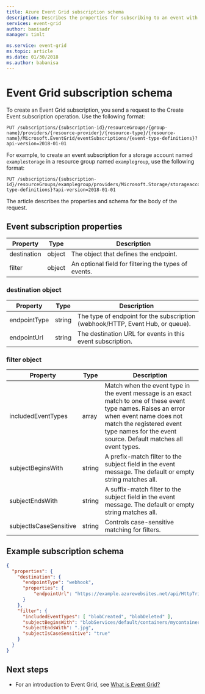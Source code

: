 ```yaml
---
title: Azure Event Grid subscription schema
description: Describes the properties for subscribing to an event with Azure Event Grid.
services: event-grid
author: banisadr
manager: timlt

ms.service: event-grid
ms.topic: article
ms.date: 01/30/2018
ms.author: babanisa
---
```


# Event Grid subscription schema

To create an Event Grid subscription, you send a request to the Create Event subscription operation. Use the following format:

```
PUT /subscriptions/{subscription-id}/resourceGroups/{group-name}/providers/{resource-provider}/{resource-type}/{resource-name}/Microsoft.EventGrid/eventSubscriptions/{event-type-definitions}?api-version=2018-01-01
``` 

For example, to create an event subscription for a storage account named `examplestorage` in a resource group named `examplegroup`, use the following format:

```
PUT /subscriptions/{subscription-id}/resourceGroups/examplegroup/providers/Microsoft.Storage/storageaccounts/examplestorage/Microsoft.EventGrid/eventSubscriptions/{event-type-definitions}?api-version=2018-01-01
``` 

The article describes the properties and schema for the body of the request.
 
## Event subscription properties

| Property | Type | Description |
| -------- | ---- | ----------- |
| destination | object | The object that defines the endpoint. |
| filter | object | An optional field for filtering the types of events. |

### destination object

| Property | Type | Description |
| -------- | ---- | ----------- |
| endpointType | string | The type of endpoint for the subscription (webhook/HTTP, Event Hub, or queue). | 
| endpointUrl | string | The destination URL for events in this event subscription. | 

### filter object

| Property | Type | Description |
| -------- | ---- | ----------- |
| includedEventTypes | array | Match when the event type in the event message is an exact match to one of these event type names. Raises an error when event name does not match the registered event type names for the event source. Default matches all event types. |
| subjectBeginsWith | string | A prefix-match filter to the subject field in the event message. The default or empty string matches all. | 
| subjectEndsWith | string | A suffix-match filter to the subject field in the event message. The default or empty string matches all. |
| subjectIsCaseSensitive | string | Controls case-sensitive matching for filters. |


## Example subscription schema

```json
{
  "properties": {
    "destination": {
      "endpointType": "webhook",
      "properties": {
          "endpointUrl": "https://example.azurewebsites.net/api/HttpTriggerCSharp1?code=VXbGWce53l48Mt8wuotr0GPmyJ/nDT4hgdFj9DpBiRt38qqnnm5OFg=="
      }
    },
    "filter": {
      "includedEventTypes": [ "blobCreated", "blobDeleted" ],
      "subjectBeginsWith": "blobServices/default/containers/mycontainer/log",
      "subjectEndsWith": ".jpg",
      "subjectIsCaseSensitive": "true"
    }
  }
}
```

## Next steps

* For an introduction to Event Grid, see [What is Event Grid?](overview.md)